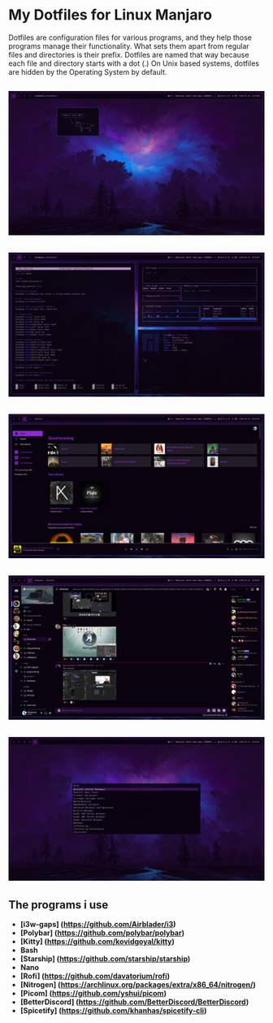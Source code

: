 
# My Dotfiles for Linux Manjaro

Dotfiles are configuration files for various programs, and they help those programs manage their functionality. What sets them apart from regular files and directories is their prefix. Dotfiles are named that way because each file and directory starts with a dot (.) On Unix based systems, dotfiles are hidden by the Operating System by default.
## ![Screenshot](Pictures/1.png)
## ![Screenshot](Pictures/2.png)
## ![Screenshot](Pictures/3.png)
## ![Screenshot](Pictures/4.png)
## ![Screenshot](Pictures/5.png)
## The programs i use
- **[i3w-gaps] (https://github.com/Airblader/i3)**
- **[Polybar] (https://github.com/polybar/polybar)**
- **[Kitty] (https://github.com/kovidgoyal/kitty)**
- **Bash**
- **[Starship] (https://github.com/starship/starship)**
- **Nano**
- **[Rofi] (https://github.com/davatorium/rofi)**
- **[Nitrogen] (https://archlinux.org/packages/extra/x86_64/nitrogen/)**
- **[Picom] (https://github.com/yshui/picom)**
- **[BetterDiscord] (https://github.com/BetterDiscord/BetterDiscord)**
- **[Spicetify] (https://github.com/khanhas/spicetify-cli)**